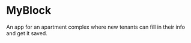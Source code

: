 # MyBlock
An app for an apartment complex where new tenants can fill in their info and get it saved.
